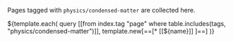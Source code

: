 Pages tagged with `physics/condensed-matter` are collected here.

${template.each(
query [[from index.tag "page" where table.includes(tags, "physics/condensed-matter")]], template.new[==[* [[${name}]] ]==]
)}